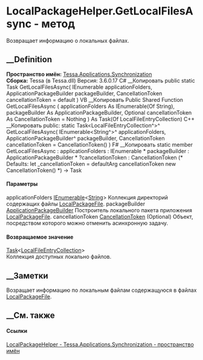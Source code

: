 # LocalPackageHelper.GetLocalFilesAsync - метод
Возвращает информацию о локальных файлах.
## __Definition
 **Пространство имён:**
[Tessa.Applications.Synchronization](N_Tessa_Applications_Synchronization.htm)  
 **Сборка:** Tessa (в Tessa.dll) Версия: 3.6.0.17
C# __Копировать
     public static Task<LocalFileEntryCollection> GetLocalFilesAsync(
    	IEnumerable<string> applicationFolders,
    	ApplicationPackageBuilder packageBuilder,
    	CancellationToken cancellationToken = default
    )
VB __Копировать
     Public Shared Function GetLocalFilesAsync ( 
    	applicationFolders As IEnumerable(Of String),
    	packageBuilder As ApplicationPackageBuilder,
    	Optional cancellationToken As CancellationToken = Nothing
    ) As Task(Of LocalFileEntryCollection)
C++ __Копировать
     public:
    static Task<LocalFileEntryCollection^>^ GetLocalFilesAsync(
    	IEnumerable<String^>^ applicationFolders, 
    	ApplicationPackageBuilder^ packageBuilder, 
    	CancellationToken cancellationToken = CancellationToken()
    )
F# __Копировать
     static member GetLocalFilesAsync : 
            applicationFolders : IEnumerable<string> * 
            packageBuilder : ApplicationPackageBuilder * 
            ?cancellationToken : CancellationToken 
    (* Defaults:
            let _cancellationToken = defaultArg cancellationToken new CancellationToken()
    *)
    -> Task<LocalFileEntryCollection> 
#### Параметры
applicationFolders
[IEnumerable](https://learn.microsoft.com/dotnet/api/system.collections.generic.ienumerable-1)<[String](https://learn.microsoft.com/dotnet/api/system.string)>
    Коллекция директорий содержащих файлы [LocalPackageFile](F_Tessa_Applications_ApplicationCardConstants_LocalPackageFile.htm).
packageBuilder
[ApplicationPackageBuilder](T_Tessa_Applications_Package_ApplicationPackageBuilder.htm)
    Построитель локального пакета приложения [LocalPackageFile](F_Tessa_Applications_ApplicationCardConstants_LocalPackageFile.htm).
cancellationToken
[CancellationToken](https://learn.microsoft.com/dotnet/api/system.threading.cancellationtoken)
(Optional)
    Объект, посредством которого можно отменить асинхронную задачу.
#### Возвращаемое значение
[Task](https://learn.microsoft.com/dotnet/api/system.threading.tasks.task-1)<[LocalFileEntryCollection](T_Tessa_Applications_Synchronization_LocalFileEntryCollection.htm)>  
Коллекция доступных локально файлов.
##  __Заметки
Возращает информацию по локальным файлам содержащуюся в файлах
[LocalPackageFile](F_Tessa_Applications_ApplicationCardConstants_LocalPackageFile.htm).
##  __См. также
#### Ссылки
[LocalPackageHelper -
](T_Tessa_Applications_Synchronization_LocalPackageHelper.htm)
[Tessa.Applications.Synchronization - пространство
имён](N_Tessa_Applications_Synchronization.htm)
